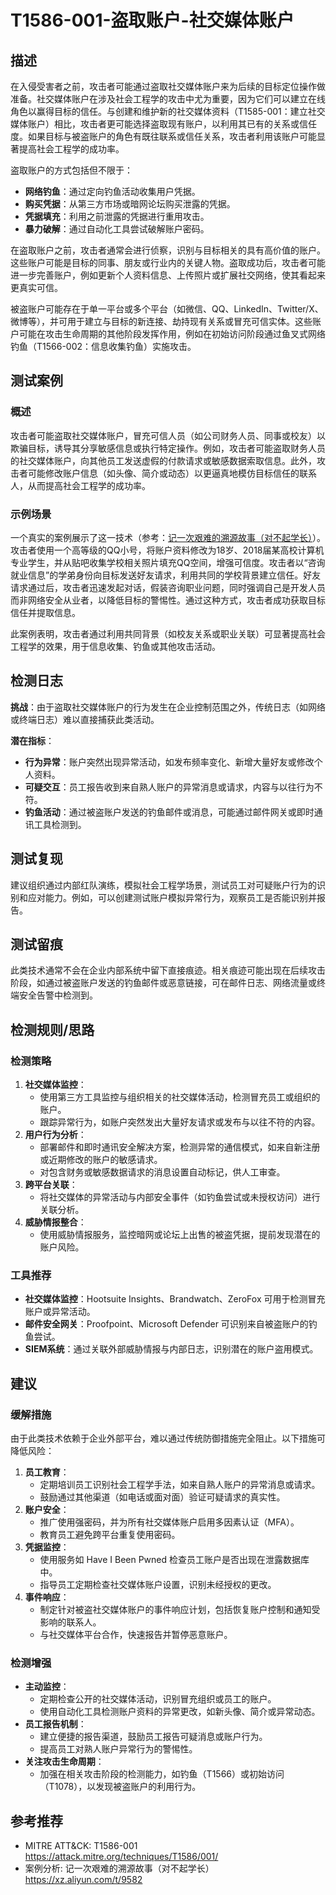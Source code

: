 # T1586-001-盗取账户-社交媒体账户

## 描述

在入侵受害者之前，攻击者可能通过盗取社交媒体账户来为后续的目标定位操作做准备。社交媒体账户在涉及社会工程学的攻击中尤为重要，因为它们可以建立在线角色以赢得目标的信任。与创建和维护新的社交媒体资料（T1585-001：建立社交媒体账户）相比，攻击者更可能选择盗取现有账户，以利用其已有的关系或信任度。如果目标与被盗账户的角色有既往联系或信任关系，攻击者利用该账户可能显著提高社会工程学的成功率。

盗取账户的方式包括但不限于：

- **网络钓鱼**：通过定向钓鱼活动收集用户凭据。
- **购买凭据**：从第三方市场或暗网论坛购买泄露的凭据。
- **凭据填充**：利用之前泄露的凭据进行重用攻击。
- **暴力破解**：通过自动化工具尝试破解账户密码。

在盗取账户之前，攻击者通常会进行侦察，识别与目标相关的具有高价值的账户。这些账户可能是目标的同事、朋友或行业内的关键人物。盗取成功后，攻击者可能进一步完善账户，例如更新个人资料信息、上传照片或扩展社交网络，使其看起来更真实可信。

被盗账户可能存在于单一平台或多个平台（如微信、QQ、LinkedIn、Twitter/X、微博等），并可用于建立与目标的新连接、劫持现有关系或冒充可信实体。这些账户可能在攻击生命周期的其他阶段发挥作用，例如在初始访问阶段通过鱼叉式网络钓鱼（T1566-002：信息收集钓鱼）实施攻击。

## 测试案例

### 概述
攻击者可能盗取社交媒体账户，冒充可信人员（如公司财务人员、同事或校友）以欺骗目标，诱导其分享敏感信息或执行特定操作。例如，攻击者可能盗取财务人员的社交媒体账户，向其他员工发送虚假的付款请求或敏感数据索取信息。此外，攻击者可能修改账户信息（如头像、简介或动态）以更逼真地模仿目标信任的联系人，从而提高社会工程学的成功率。

### 示例场景

一个真实的案例展示了这一技术（参考：[记一次艰难的溯源故事（对不起学长）](https://xz.aliyun.com/t/9582)）。攻击者使用一个高等级的QQ小号，将账户资料修改为18岁、2018届某高校计算机专业学生，并从贴吧收集学校相关照片填充QQ空间，增强可信度。攻击者以“咨询就业信息”的学弟身份向目标发送好友请求，利用共同的学校背景建立信任。好友请求通过后，攻击者迅速发起对话，假装咨询职业问题，同时强调自己是开发人员而非网络安全从业者，以降低目标的警惕性。通过这种方式，攻击者成功获取目标信任并提取信息。

此案例表明，攻击者通过利用共同背景（如校友关系或职业关联）可显著提高社会工程学的效果，用于信息收集、钓鱼或其他攻击活动。

## 检测日志

**挑战**：由于盗取社交媒体账户的行为发生在企业控制范围之外，传统日志（如网络或终端日志）难以直接捕获此类活动。

**潜在指标**：
- **行为异常**：账户突然出现异常活动，如发布频率变化、新增大量好友或修改个人资料。
- **可疑交互**：员工报告收到来自熟人账户的异常消息或请求，内容与以往行为不符。
- **钓鱼活动**：通过被盗账户发送的钓鱼邮件或消息，可能通过邮件网关或即时通讯工具检测到。

## 测试复现

建议组织通过内部红队演练，模拟社会工程学场景，测试员工对可疑账户行为的识别和应对能力。例如，可以创建测试账户模拟异常行为，观察员工是否能识别并报告。

## 测试留痕

此类技术通常不会在企业内部系统中留下直接痕迹。相关痕迹可能出现在后续攻击阶段，如通过被盗账户发送的钓鱼邮件或恶意链接，可在邮件日志、网络流量或终端安全告警中检测到。

## 检测规则/思路

### 检测策略
1. **社交媒体监控**：
   - 使用第三方工具监控与组织相关的社交媒体活动，检测冒充员工或组织的账户。
   - 跟踪异常行为，如账户突然发出大量好友请求或发布与以往不符的内容。
2. **用户行为分析**：
   - 部署邮件和即时通讯安全解决方案，检测异常的通信模式，如来自新注册或近期修改的账户的敏感请求。
   - 对包含财务或敏感数据请求的消息设置自动标记，供人工审查。
3. **跨平台关联**：
   - 将社交媒体的异常活动与内部安全事件（如钓鱼尝试或未授权访问）进行关联分析。
4. **威胁情报整合**：
   - 使用威胁情报服务，监控暗网或论坛上出售的被盗凭据，提前发现潜在的账户风险。

### 工具推荐
- **社交媒体监控**：Hootsuite Insights、Brandwatch、ZeroFox 可用于检测冒充账户或异常活动。
- **邮件安全网关**：Proofpoint、Microsoft Defender 可识别来自被盗账户的钓鱼尝试。
- **SIEM系统**：通过关联外部威胁情报与内部日志，识别潜在的账户盗用模式。

## 建议

### 缓解措施
由于此类技术依赖于企业外部平台，难以通过传统防御措施完全阻止。以下措施可降低风险：
1. **员工教育**：
   - 定期培训员工识别社会工程学手法，如来自熟人账户的异常消息或请求。
   - 鼓励通过其他渠道（如电话或面对面）验证可疑请求的真实性。
2. **账户安全**：
   - 推广使用强密码，并为所有社交媒体账户启用多因素认证（MFA）。
   - 教育员工避免跨平台重复使用密码。
3. **凭据监控**：
   - 使用服务如 Have I Been Pwned 检查员工账户是否出现在泄露数据库中。
   - 指导员工定期检查社交媒体账户设置，识别未经授权的更改。
4. **事件响应**：
   - 制定针对被盗社交媒体账户的事件响应计划，包括恢复账户控制和通知受影响的联系人。
   - 与社交媒体平台合作，快速报告并暂停恶意账户。

### 检测增强
- **主动监控**：
   - 定期检查公开的社交媒体活动，识别冒充组织或员工的账户。
   - 使用自动化工具检测账户资料的异常更改，如新头像、简介或异常动态。
- **员工报告机制**：
   - 建立便捷的报告渠道，鼓励员工报告可疑消息或账户行为。
   - 提高员工对熟人账户异常行为的警惕性。
- **关注攻击生命周期**：
   - 加强在相关攻击阶段的检测能力，如钓鱼（T1566）或初始访问（T1078），以发现被盗账户的利用行为。

## 参考推荐

- MITRE ATT&CK: T1586-001  
  <https://attack.mitre.org/techniques/T1586/001/>
- 案例分析: 记一次艰难的溯源故事（对不起学长）  
  <https://xz.aliyun.com/t/9582>
